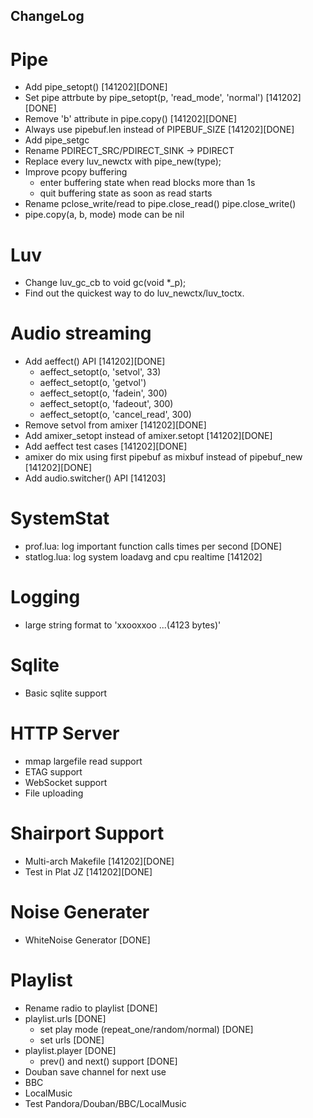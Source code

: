 ChangeLog
----

# Pipe

* Add pipe_setopt() [141202][DONE]
* Set pipe attrbute by pipe_setopt(p, 'read_mode', 'normal') [141202][DONE]
* Remove 'b' attribute in pipe.copy() [141202][DONE]
* Always use pipebuf.len instead of PIPEBUF_SIZE [141202][DONE]
* Add pipe_setgc
* Rename PDIRECT_SRC/PDIRECT_SINK -> PDIRECT
* Replace every luv_newctx with pipe_new(type);
* Improve pcopy buffering
  * enter buffering state when read blocks more than 1s
  * quit buffering state as soon as read starts
* Rename pclose_write/read to pipe.close_read() pipe.close_write()
* pipe.copy(a, b, mode) mode can be nil

# Luv

* Change luv_gc_cb to void gc(void *_p);
* Find out the quickest way to do luv_newctx/luv_toctx. 

# Audio streaming

* Add aeffect() API [141202][DONE]
  * aeffect_setopt(o, 'setvol', 33) 
  * aeffect_setopt(o, 'getvol')
  * aeffect_setopt(o, 'fadein', 300)
  * aeffect_setopt(o, 'fadeout', 300)
  * aeffect_setopt(o, 'cancel_read', 300)
* Remove setvol from amixer [141202][DONE]
* Add amixer_setopt instead of amixer.setopt [141202][DONE]
* Add aeffect test cases [141202][DONE]
* amixer do mix using first pipebuf as mixbuf instead of pipebuf_new [141202][DONE]
* Add audio.switcher() API [141203]

# SystemStat

* prof.lua: log important function calls times per second [DONE]
* statlog.lua: log system loadavg and cpu realtime [141202]

# Logging

* large string format to 'xxooxxoo ...(4123 bytes)'

# Sqlite

* Basic sqlite support

# HTTP Server

* mmap largefile read support
* ETAG support
* WebSocket support
* File uploading

# Shairport Support

* Multi-arch Makefile [141202][DONE]
* Test in Plat JZ [141202][DONE]

# Noise Generater

* WhiteNoise Generator [DONE]

# Playlist

* Rename radio to playlist [DONE]
* playlist.urls [DONE]
   * set play mode (repeat_one/random/normal) [DONE]
   * set urls [DONE]
* playlist.player [DONE]
   * prev() and next() support [DONE]
* Douban save channel for next use
* BBC
* LocalMusic
* Test Pandora/Douban/BBC/LocalMusic
